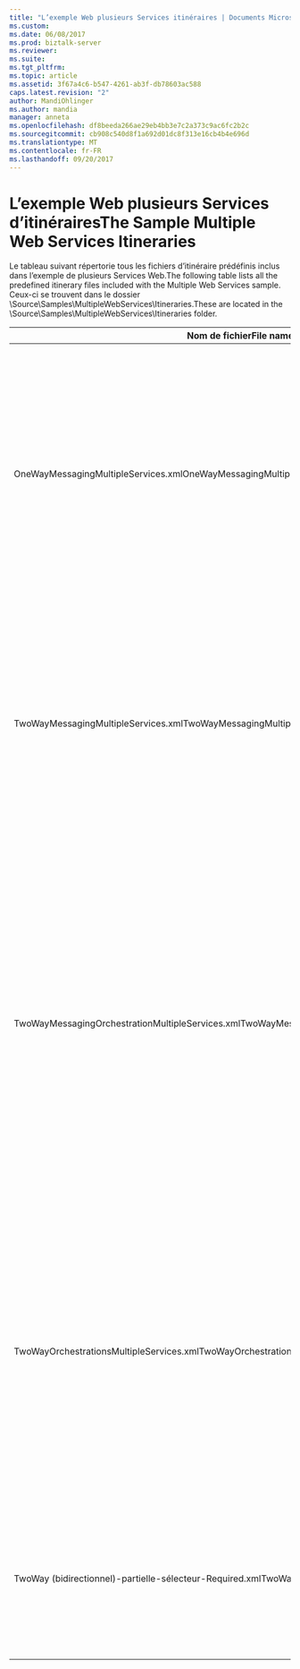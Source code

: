 ```yaml
---
title: "L’exemple Web plusieurs Services itinéraires | Documents Microsoft"
ms.custom: 
ms.date: 06/08/2017
ms.prod: biztalk-server
ms.reviewer: 
ms.suite: 
ms.tgt_pltfrm: 
ms.topic: article
ms.assetid: 3f67a4c6-b547-4261-ab3f-db78603ac588
caps.latest.revision: "2"
author: MandiOhlinger
ms.author: mandia
manager: anneta
ms.openlocfilehash: df8beeda266ae29eb4bb3e7c2a373c9ac6fc2b2c
ms.sourcegitcommit: cb908c540d8f1a692d01dc8f313e16cb4b4e696d
ms.translationtype: MT
ms.contentlocale: fr-FR
ms.lasthandoff: 09/20/2017
---
```

# <a name="the-sample-multiple-web-services-itineraries"></a><span data-ttu-id="bcbcc-102">L’exemple Web plusieurs Services d’itinéraires</span><span class="sxs-lookup"><span data-stu-id="bcbcc-102">The Sample Multiple Web Services Itineraries</span></span>
<span data-ttu-id="bcbcc-103">Le tableau suivant répertorie tous les fichiers d’itinéraire prédéfinis inclus dans l’exemple de plusieurs Services Web.</span><span class="sxs-lookup"><span data-stu-id="bcbcc-103">The following table lists all the predefined itinerary files included with the Multiple Web Services sample.</span></span> <span data-ttu-id="bcbcc-104">Ceux-ci se trouvent dans le dossier \Source\Samples\MultipleWebServices\Itineraries.</span><span class="sxs-lookup"><span data-stu-id="bcbcc-104">These are located in the \Source\Samples\MultipleWebServices\Itineraries folder.</span></span>  
  
|<span data-ttu-id="bcbcc-105">Nom de fichier</span><span class="sxs-lookup"><span data-stu-id="bcbcc-105">File name</span></span>|<span data-ttu-id="bcbcc-106"> Description</span><span class="sxs-lookup"><span data-stu-id="bcbcc-106">Description</span></span>|  
|---------------|-----------------|  
|<span data-ttu-id="bcbcc-107">OneWayMessagingMultipleServices.xml</span><span class="sxs-lookup"><span data-stu-id="bcbcc-107">OneWayMessagingMultipleServices.xml</span></span>|<span data-ttu-id="bcbcc-108">Cette feuille de route unidirectionnel transforme un message NAOrderDoc à un message CNOrderDoc et puis l’achemine vers le Service de commande canadiens à l’aide de la DynamicResolutionSolicitResp rampe.</span><span class="sxs-lookup"><span data-stu-id="bcbcc-108">This one-way itinerary transforms an NAOrderDoc message to a CNOrderDoc message and then routes it to the Candian Order Service using the off-ramp DynamicResolutionSolicitResp.</span></span> <span data-ttu-id="bcbcc-109">La réponse est transformée puis au message CNOrderDoc à l’aide du service de transformation avec messagerie et puis il est acheminé à nouveau vers le Service de commande Canada à l’aide de la DynamicResolutionSolicitResp rampe.</span><span class="sxs-lookup"><span data-stu-id="bcbcc-109">The response is then transformed to the CNOrderDoc message using the messaging-based transform service and then it is routed again to the Canadian Order Service using the off-ramp DynamicResolutionSolicitResp.</span></span> <span data-ttu-id="bcbcc-110">La réponse retournée est acheminée vers le dossier Source\Samples\DynamicResolution\Test\Filedrop\Out à l’aide du service de routage.</span><span class="sxs-lookup"><span data-stu-id="bcbcc-110">The response returned is routed to the Source\Samples\DynamicResolution\Test\Filedrop\Out folder using the routing service.</span></span>|  
|<span data-ttu-id="bcbcc-111">TwoWayMessagingMultipleServices.xml</span><span class="sxs-lookup"><span data-stu-id="bcbcc-111">TwoWayMessagingMultipleServices.xml</span></span>|<span data-ttu-id="bcbcc-112">Cette feuille de route bidirectionnelle transforme un message NAOrderDoc à un message CNOrderDoc et puis l’achemine vers le Service de commande Canada.</span><span class="sxs-lookup"><span data-stu-id="bcbcc-112">This two-way itinerary transforms an NAOrderDoc message to a CNOrderDoc message and then routes it to the Canadian Order Service.</span></span> <span data-ttu-id="bcbcc-113">Prend ensuite la réponse du Service de commande Canada, transforme en un message CNOrderDoc et puis l’achemine à nouveau vers le Service de commande Canada.</span><span class="sxs-lookup"><span data-stu-id="bcbcc-113">It then takes the response from the Canadian Order Service, transforms it to a CNOrderDoc message, and then routes it again to the Canadian Order Service.</span></span> <span data-ttu-id="bcbcc-114">Le résultat est ensuite retourné à l’appelant.</span><span class="sxs-lookup"><span data-stu-id="bcbcc-114">The result is then returned to the caller.</span></span> <span data-ttu-id="bcbcc-115">Tous les de transformation et de routage prend place via les services de messagerie.</span><span class="sxs-lookup"><span data-stu-id="bcbcc-115">All transformation and routing takes place through messaging services.</span></span> <span data-ttu-id="bcbcc-116">Les deux écarter utilise le port d’envoi DynamicResolutionSolicitRespForwarder.</span><span class="sxs-lookup"><span data-stu-id="bcbcc-116">Both off-ramps use the DynamicResolutionSolicitRespForwarder send port.</span></span>|  
|<span data-ttu-id="bcbcc-117">TwoWayMessagingOrchestrationMultipleServices.xml</span><span class="sxs-lookup"><span data-stu-id="bcbcc-117">TwoWayMessagingOrchestrationMultipleServices.xml</span></span>|<span data-ttu-id="bcbcc-118">Cette feuille de route bidirectionnelle utilise des services de messagerie pour transformer un message NAOrderDoc à un message CNOrderDoc, et il achemine ensuite ce message au Canada commande Service à l’aide du port d’envoi DynamicResolutionSolicitRespForwarder.</span><span class="sxs-lookup"><span data-stu-id="bcbcc-118">This two-way itinerary uses messaging services to transform an NAOrderDoc message to a CNOrderDoc message, and then it routes that message to the Canadian Order Service using the DynamicResolutionSolicitRespForwarder send port.</span></span> <span data-ttu-id="bcbcc-119">La réponse est transformée à l’aide de l’implémentation du service de transformation d’orchestration, et il est ensuite passé à la Microsoft.Practices.ESB.Routing.TwoWay basée sur l’orchestration d’itinéraire service personnalisé fourni en tant que partie de l’exemple.</span><span class="sxs-lookup"><span data-stu-id="bcbcc-119">The response is transformed using the orchestration-based implementation of the transform service, and then it is passed to the custom Microsoft.Practices.ESB.Routing.TwoWay orchestration-based itinerary service provided as part of the sample.</span></span> <span data-ttu-id="bcbcc-120">Ce service envoie un message au service Web spécifié par le programme de résolution associé (dans ce cas, le Service de commande Canada), puis il reçoit et renvoie la réponse du service.</span><span class="sxs-lookup"><span data-stu-id="bcbcc-120">This service sends a message to the Web service specified by the associated resolver (in this case, the Canadian Order Service), and then it receives and returns the response from the service.</span></span> <span data-ttu-id="bcbcc-121">Cette réponse est ensuite envoyée à l’appelant.</span><span class="sxs-lookup"><span data-stu-id="bcbcc-121">This response is then sent back to the caller.</span></span>|  
|<span data-ttu-id="bcbcc-122">TwoWayOrchestrationsMultipleServices.xml</span><span class="sxs-lookup"><span data-stu-id="bcbcc-122">TwoWayOrchestrationsMultipleServices.xml</span></span>|<span data-ttu-id="bcbcc-123">Cet itinéraire bidirectionnelle utilise un service de messagerie pour transformer un message NAOrderDoc à un message CNOrderDoc, et il utilise ensuite l’orchestration Microsoft.Practices.ESB.Routing.TwoWay pour acheminer ce message au Service de commande canadien et retournent le résultat.</span><span class="sxs-lookup"><span data-stu-id="bcbcc-123">This two-way itinerary uses a messaging service to transform an NAOrderDoc message to a CNOrderDoc message, and then it uses the Microsoft.Practices.ESB.Routing.TwoWay orchestration to route that message to the Canadian Order Service and return the result.</span></span> <span data-ttu-id="bcbcc-124">Le message est transformé puis à un message CNOrderDoc à l’aide du service de transformation avec orchestration ; Après cela, il est envoyé au service de commande canadien l’utilisation du service Microsoft.Practices.ESB.Routing.TwoWay basée sur l’orchestration d’itinéraire.</span><span class="sxs-lookup"><span data-stu-id="bcbcc-124">The message is then transformed back to a CNOrderDoc message using the orchestration-based transform service; after that, it is sent back to the Canadian Order Service using the Microsoft.Practices.ESB.Routing.TwoWay orchestration-based itinerary service.</span></span> <span data-ttu-id="bcbcc-125">Le résultat est ensuite retourné à l’appelant.</span><span class="sxs-lookup"><span data-stu-id="bcbcc-125">The result is then returned to the caller.</span></span>|  
|<span data-ttu-id="bcbcc-126">TwoWay (bidirectionnel)-partielle-sélecteur-Required.xml</span><span class="sxs-lookup"><span data-stu-id="bcbcc-126">TwoWay-Partial-Selector-Required.xml</span></span>|<span data-ttu-id="bcbcc-127">Ce deux manière d’itinéraire utilise un service de messagerie pour acheminer un NAOrderDoc du message au Service de commande canadien via la DynamicResolutionSolicitResp rampe.</span><span class="sxs-lookup"><span data-stu-id="bcbcc-127">This two way itinerary uses a messaging service to route an NAOrderDoc message to the Canadian Order Service through the DynamicResolutionSolicitResp off-ramp.</span></span> <span data-ttu-id="bcbcc-128">Le NAOrderDoc est transformé en CNOrderDoc utilisant le service de transformation avec messagerie et le Canada service appelé.</span><span class="sxs-lookup"><span data-stu-id="bcbcc-128">The NAOrderDoc is transformed to CNOrderDoc using the messaging-based transform service and Canadian service called.</span></span> <span data-ttu-id="bcbcc-129">La réponse est ensuite retournée vers l’appelant.</span><span class="sxs-lookup"><span data-stu-id="bcbcc-129">The response is then returned back to caller.</span></span>|